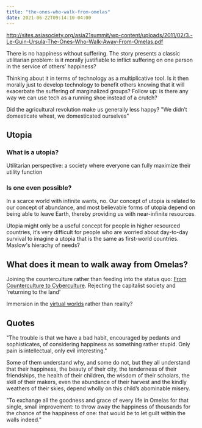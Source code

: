 ```yaml
---
title: "the-ones-who-walk-from-omelas"
date: 2021-06-22T09:14:10-04:00
---
```


http://sites.asiasociety.org/asia21summit/wp-content/uploads/2011/02/3.-Le-Guin-Ursula-The-Ones-Who-Walk-Away-From-Omelas.pdf

There is no happiness without suffering. The story presents a classic utilitarian problem: is it morally justifiable to inflict suffering on one person in the service of others’ happiness?

Thinking about it in terms of technology as a multiplicative tool. Is it then morally just to develop technology to benefit others knowing that it will exacerbate the suffering of marginalized groups?
Follow up: is there any way we can use tech as a running shoe instead of a crutch?

Did the agricultural revolution make us generally less happy? "We didn’t domesticate wheat, we domesticated ourselves"

## Utopia
### What is a utopia?
Utilitarian perspective: a society where everyone can fully maximize their utility function

### Is one even possible?
In a scarce world with infinite wants, no. Our concept of utopia is related to our concept of abundance, and most believable forms of utopia depend on being able to leave Earth, thereby providing us with near-infinite resources.


Utopia might only be a useful concept for people in higher resourced countries, it’s very difficult for people who are worried about day-to-day survival to imagine a utopia that is the same as first-world countries. Maslow's hierachy of needs?

## What does it mean to walk away from Omelas?
Joining the counterculture rather than feeding into the status quo: [From Counterculture to Cyberculture](/thoughts/books/fctc). Rejecting the capitalist society and 'returning to the land'

Immersion in the [virtual worlds](/thoughts/virtual-worlds) rather than reality?

## Quotes
"The trouble is that we have a bad habit, encouraged by pedants and sophisticates, of considering happiness as something rather stupid. Only pain is intellectual, only evil interesting."

 Some of them understand why, and some do not, but they all understand that their happiness, the beauty of their city, the tenderness of their friendships, the health of their children, the wisdom of their scholars, the skill of their makers, even the abundance of their harvest and the kindly weathers of their skies, depend wholly on this child’s abominable misery.
 
 "To exchange all the goodness and grace of every life in Omelas for that single, small improvement: to throw away the happiness of thousands for the chance of the happiness of one: that would be to let guilt within the walls indeed."
 
 